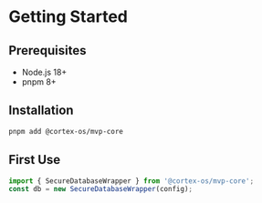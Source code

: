 # Getting Started

## Prerequisites
- Node.js 18+
- pnpm 8+

## Installation
```bash
pnpm add @cortex-os/mvp-core
```

## First Use
```ts
import { SecureDatabaseWrapper } from '@cortex-os/mvp-core';
const db = new SecureDatabaseWrapper(config);
```
